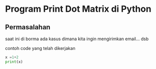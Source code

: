 # **Program Print Dot Matrix di Python**

## Permasalahan

saat ini di borma ada kasus dimana kita ingin mengirimkan email... dsb

contoh code yang telah dikerjakan
```python
x =1+2
print(x)
```
